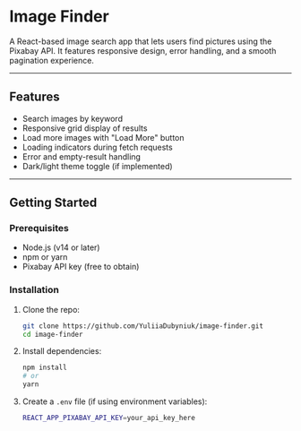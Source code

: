 # Image Finder

A React-based image search app that lets users find pictures using the Pixabay API. It features responsive design, error handling, and a smooth pagination experience.

---

## Features

- Search images by keyword  
- Responsive grid display of results  
- Load more images with "Load More" button  
- Loading indicators during fetch requests  
- Error and empty-result handling  
- Dark/light theme toggle (if implemented)  

---

## Getting Started

### Prerequisites

- Node.js (v14 or later)  
- npm or yarn  
- Pixabay API key (free to obtain)

### Installation

1. Clone the repo:
    ```bash
    git clone https://github.com/YuliiaDubyniuk/image-finder.git
    cd image-finder
    ```

2. Install dependencies:
    ```bash
    npm install
    # or
    yarn
    ```

3. Create a `.env` file (if using environment variables):
    ```bash
    REACT_APP_PIXABAY_API_KEY=your_api_key_here
    ```
